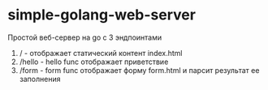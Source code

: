 # simple-golang-web-server

Простой веб-сервер на go с 3 эндпоинтами

1. / - отображает статический контент index.html
2. /hello - hello func отображает приветствие
3. /form - form func отображает форму form.html и парсит результат ее заполнения
